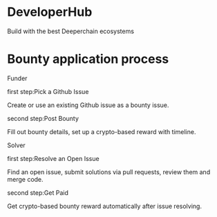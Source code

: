 # DeveloperHub
Build with the best Deeperchain ecosystems


# Bounty application process

Funder

first step:Pick a Github Issue

Create or use an existing Github issue as a bounty issue.


second step:Post Bounty

Fill out bounty details, set up a crypto-based reward with timeline.

Solver

first step:Resolve an Open Issue

Find an open issue, submit solutions via pull requests, review them and merge code.


second step:Get Paid

Get crypto-based bounty reward automatically after issue resolving.
